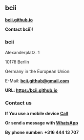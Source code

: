 ## <strong>bcii</strong>
<a href="https://bcii.github.io/"><strong>bcii.github.io</strong></a>
  
<strong>Contact bcii</strong>)!


### <strong>bcii</strong>
Alexanderplatz. 1

10178 Berlin

Germany in the European Union

E-Mail: <a href="mailto:bcii bcii.github@gmail.com?Subject=Hello%20again" target="_top"><strong>bcii.github@gmail.com<strong></a>

URL: <a href="https://bcii.github.io/"><strong>https:/bcii.github.io</strong></a>

### <strong>Contact us</strong>
If You use a mobile device <a href="tel:31644413707"><strong>Call</strong></a>

Or send a message with <a href="https://wa.me/31644413707" target="_blank" rel="noopener"><strong>WhatsApp</strong></a>

By phone number: <strong>+316 444 13 707</strong>
